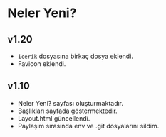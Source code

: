 # Neler Yeni?
 ## v1.20
* `icerik` dosyasına birkaç dosya eklendi.
* Favicon eklendi.

## v1.10
* Neler Yeni? sayfası oluşturmaktadır.
* Başlıkları sayfada göstermektedir.
* Layout.html güncellendi.
* Paylaşım sırasında env ve .git dosyalarını sildim.